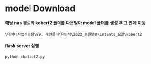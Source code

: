 
# model Download
#### 해당 nas 경로의 kobert2 폴더를 다운받아 model 폴더를 생성 후 그 안에 이동
```
\데이터사업추진팀\99. 개인폴더\유민석\2022_동원챗봇\intents_모델\kobert2
```

#### flask server 실행
```
python chatbot2.py
```
